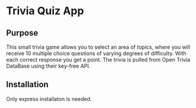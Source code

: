 # Trivia Quiz App

## Purpose

This small trivia game allows you to select an area of topics, where you will receive 10 multiple choice questions of varying degrees of difficulty.
With each correct response you get a point. The trivia is pulled from Open Trivia DataBase using their key-free API.

## Installation

Only express installaton is needed.